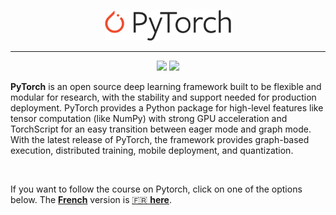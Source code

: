 <p align="center"><img width="40%" src="./images/Pytorch_logo.png" /></p>

-------------------------------------------------------------------------------

<div align="center">

![](https://img.shields.io/badge/lastest-2023--05--15-success)
![](https://img.shields.io/badge/contact-dr.mokira%40gmail.com-blueviolet)

</div>

**PyTorch** is an open source deep learning framework built to be flexible and
modular for research, with the stability and support needed for production
deployment. PyTorch provides a Python package for high-level features like
tensor computation (like NumPy) with strong GPU acceleration and TorchScript
for an easy transition between eager mode and graph mode.
With the latest release of PyTorch, the framework provides graph-based
execution, distributed training, mobile deployment, and quantization.

<br/>

If you want to follow the course on Pytorch, click on one of the options below.
The [**French**](./fr/README.md) version is [:fr: **here**](./fr/README.md).
<!-- - The English version is [here](./en/). -->

